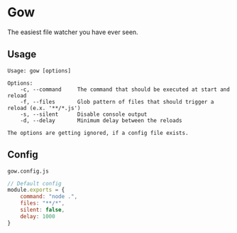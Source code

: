 # Gow
The easiest file watcher you have ever seen.

## Usage
````shell script
Usage: gow [options]

Options:
    -c, --command     The command that should be executed at start and reload
    -f, --files       Glob pattern of files that should trigger a reload (e.x. '**/*.js')
    -s, --silent      Disable console output
    -d, --delay       Minimum delay between the reloads

The options are getting ignored, if a config file exists.
````

## Config
`gow.config.js`
````javascript
// Default config
module.exports = {
    command: "node .",  
    files: "**/*",
    silent: false,
    delay: 1000
}
````
